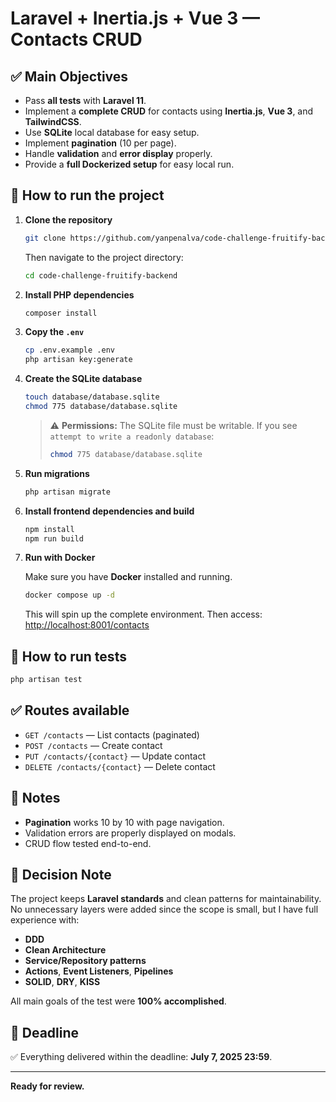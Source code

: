 # Laravel + Inertia.js + Vue 3 — Contacts CRUD

## ✅ Main Objectives

- Pass **all tests** with **Laravel 11**.
- Implement a **complete CRUD** for contacts using **Inertia.js**, **Vue 3**, and **TailwindCSS**.
- Use **SQLite** local database for easy setup.
- Implement **pagination** (10 per page).
- Handle **validation** and **error display** properly.
- Provide a **full Dockerized setup** for easy local run.

## 🚀 How to run the project

1. **Clone the repository**

     ```bash
    git clone https://github.com/yanpenalva/code-challenge-fruitify-backend
    ```

   Then navigate to the project directory:

    ```bash
    cd code-challenge-fruitify-backend
    ```

2. **Install PHP dependencies**

   ```bash
   composer install
   ```

3. **Copy the `.env`**

   ```bash
   cp .env.example .env
   php artisan key:generate
   ```

4. **Create the SQLite database**

   ```bash
   touch database/database.sqlite
   chmod 775 database/database.sqlite
   ```

   > ⚠️ **Permissions:** The SQLite file must be writable.
   > If you see `attempt to write a readonly database`:
   >
   > ```bash
   > chmod 775 database/database.sqlite
   > ```

5. **Run migrations**

   ```bash
   php artisan migrate
   ```

6. **Install frontend dependencies and build**

   ```bash
   npm install
   npm run build
   ```

7. **Run with Docker**

   Make sure you have **Docker** installed and running.

   ```bash
   docker compose up -d
   ```

   This will spin up the complete environment.
   Then access: [http://localhost:8001/contacts](http://localhost:8001/contacts)

## 🧪 How to run tests

```bash
php artisan test
```

## ✅ Routes available

- `GET /contacts` — List contacts (paginated)
- `POST /contacts` — Create contact
- `PUT /contacts/{contact}` — Update contact
- `DELETE /contacts/{contact}` — Delete contact

## 📌 Notes

- **Pagination** works 10 by 10 with page navigation.
- Validation errors are properly displayed on modals.
- CRUD flow tested end-to-end.

## 🧩 Decision Note

The project keeps **Laravel standards** and clean patterns for maintainability. No unnecessary layers were added since the scope is small, but I have full experience with:

- **DDD**
- **Clean Architecture**
- **Service/Repository patterns**
- **Actions**, **Event Listeners**, **Pipelines**
- **SOLID**, **DRY**, **KISS**

All main goals of the test were **100% accomplished**.

## 📆 Deadline

✅ Everything delivered within the deadline: **July 7, 2025 23:59**.

---

**Ready for review.**
